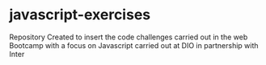 # javascript-exercises
Repository Created to insert the code challenges carried out in the web Bootcamp with a focus on Javascript carried out at DIO in partnership with Inter
